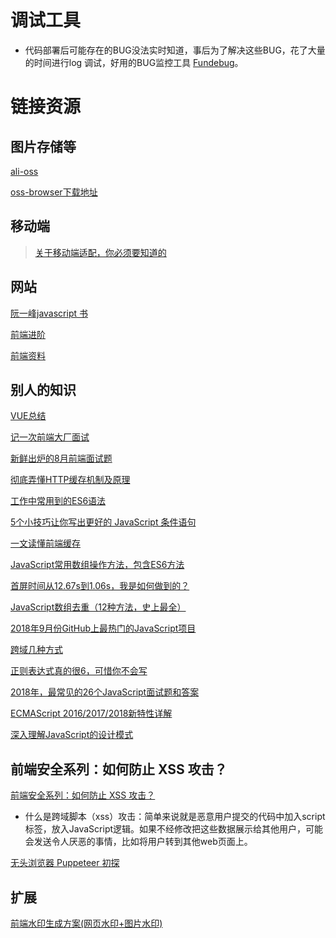 # 调试工具

* 代码部署后可能存在的BUG没法实时知道，事后为了解决这些BUG，花了大量的时间进行log 调试，好用的BUG监控工具 [Fundebug](https://www.fundebug.com/)。

# 链接资源

## 图片存储等

[ali-oss](https://www.jianshu.com/p/b98274557bce)

[oss-browser下载地址](https://github.com/aliyun/oss-browser?spm=5176.doc44075.2.4.smdQr6)

## 移动端
> [关于移动端适配，你必须要知道的](https://juejin.im/post/5cddf289f265da038f77696c?utm_medium=fe&utm_source=weixinqun)
## 网站
[阮一峰javascript 书](https://wangdoc.com/javascript/index.html)

[前端进阶](https://www.jianshu.com/p/cd3fee40ef59)

[前端资料](https://leohxj.gitbooks.io/front-end-database/html-and-css-basic/common-tag.html)
## 别人的知识
[VUE总结](https://mp.weixin.qq.com/s/Y90d1ePdibO1T3T3d3ynvg)

[记一次前端大厂面试](https://mp.weixin.qq.com/s/fZ0hDw861hUXs3udL871iw)

[新鲜出炉的8月前端面试题](https://mp.weixin.qq.com/s/Mdbh_xNauDxbHvXTlWcHpg)

[彻底弄懂HTTP缓存机制及原理](https://mp.weixin.qq.com/s/np78iFyfxEq5rjfb6_e56g)

[工作中常用到的ES6语法](https://mp.weixin.qq.com/s/BplekvBcFhXhr2fO0TpdlA)

[5个小技巧让你写出更好的 JavaScript 条件语句](https://mp.weixin.qq.com/s/JplM5F6jUyVp8wmlB5JwZQ)

[一文读懂前端缓存](https://mp.weixin.qq.com/s/knT08atIf7oKcL9Yda5Bzg)

[JavaScript常用数组操作方法，包含ES6方法](https://mp.weixin.qq.com/s/z7P1rJ16VvzRweRnnWtbmg)

[首屏时间从12.67s到1.06s，我是如何做到的？](https://mp.weixin.qq.com/s/T3xw2VxCO8qIyK0vY5WrVA)

[JavaScript数组去重（12种方法，史上最全）](https://mp.weixin.qq.com/s/IIP2allAOMVFO3r4N-42yw)

[2018年9月份GitHub上最热门的JavaScript项目](https://mp.weixin.qq.com/s/wXFtmH-Xq9NS9dDQHGT9Kw)

[跨域几种方式](https://mp.weixin.qq.com/s/Hwwl1V3RcKNWB6oiKnYgSw)

[正则表达式真的很6，可惜你不会写](https://mp.weixin.qq.com/s/CBexZfG1DHYji_Pk6Zo38w)

[2018年，最常见的26个JavaScript面试题和答案](https://mp.weixin.qq.com/s/4a_r-pILxMa9JC4fszMR_A)

[ECMAScript 2016/2017/2018新特性详解](https://mp.weixin.qq.com/s/MfEEOWEAoHQHCNg9F0hjBQ)

[深入理解JavaScript的设计模式](https://mp.weixin.qq.com/s/Jtbsm3NN71BgakoBxmMZ1w)


## 前端安全系列：如何防止 XSS 攻击？
[前端安全系列：如何防止 XSS 攻击？](https://tech.meituan.com/2018/09/27/fe-security.html)

* 什么是跨域脚本（xss）攻击：简单来说就是恶意用户提交的代码中加入script标签，放入JavaScript逻辑。如果不经修改把这些数据展示给其他用户，可能会发送令人厌恶的事情，比如将用户转到其他web页面上。


[无头浏览器 Puppeteer 初探](https://juejin.im/post/59e5a86c51882578bf185dba)



## 扩展

[前端水印生成方案(网页水印+图片水印)](https://juejin.im/entry/5b55db355188251b11097366?utm_medium=fe&utm_source=weixinqun)
